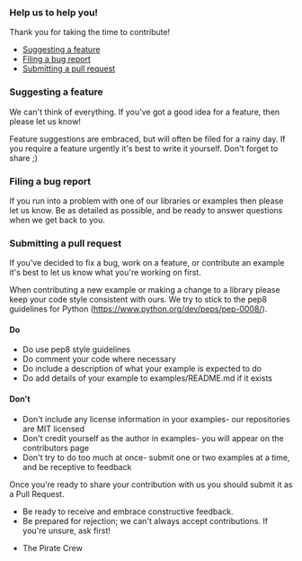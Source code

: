 ### Help us to help you!

Thank you for taking the time to contribute!

* [Suggesting a feature](#suggesting-a-feature)
* [Filing a bug report](#filing-a-bug-report)
* [Submitting a pull request](#submitting-a-pull-request)

### Suggesting a feature

We can't think of everything. If you've got a good idea for a feature, then please let us know!

Feature suggestions are embraced, but will often be filed for a rainy day. If you require a feature urgently it's best to write it yourself. Don't forget to share ;)

### Filing a bug report

If you run into a problem with one of our libraries or examples then please let us know. Be as detailed as possible, and be ready to answer questions when we get back to you.

### Submitting a pull request

If you've decided to fix a bug, work on a feature, or contribute an example it's best to let us know what you're working on first.

When contributing a new example or making a change to a library please keep your code style consistent with ours. We try to stick to the pep8 guidelines for Python (https://www.python.org/dev/peps/pep-0008/).

#### Do

* Do use pep8 style guidelines
* Do comment your code where necessary
* Do include a description of what your example is expected to do
* Do add details of your example to examples/README.md if it exists

#### Don't

* Don't include any license information in your examples- our repositories are MIT licensed
* Don't credit yourself as the author in examples- you will appear on the contributors page
* Don't try to do too much at once- submit one or two examples at a time, and be receptive to feedback

Once you're ready to share your contribution with us you should submit it as a Pull Request.

* Be ready to receive and embrace constructive feedback.
* Be prepared for rejection; we can't always accept contributions. If you're unsure, ask first!

- The Pirate Crew
